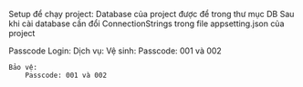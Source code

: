Setup để chạy project:
	Database của project được để trong thư mục DB
	Sau khi cài database cần đổi ConnectionStrings trong file appsetting.json của project

Passcode Login:
Dịch vụ:
	Vệ sinh: 
		Passcode: 001 và 002
		
	Bảo vệ: 
		Passcode: 001 và 002	

